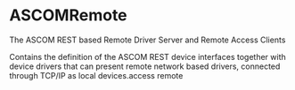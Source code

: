 # ASCOMRemote
The ASCOM REST based Remote Driver Server and Remote Access Clients

Contains the definition of the ASCOM REST device interfaces together with device drivers that can present remote network based drivers, 
connected through TCP/IP as local devices.access remote